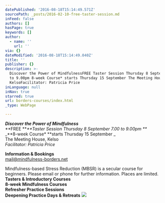 ```yaml
---
datePublished: '2016-08-18T15:14:49.571Z'
sourcePath: _posts/2016-02-10-free-taster-session.md
inFeed: false
authors: []
hasPage: true
keywords: []
author:
  - name: ''
    url: ''
via: {}
dateModified: '2016-08-18T15:14:49.040Z'
title: ''
publisher: {}
description: >-
  Discover the Power of MindfulnessFREE Taster Session Thursday 8 September 7.00
  to 9.00pm 8-week Course* starts Thursday 15 September The Meeting House,
  KelsoFacilitator: Patricia Price
inLanguage: null
inNav: true
starred: true
url: borders-courses/index.html
_type: WebPage

---
```

_**Discover the Power of Mindfulness**_  
**FREE **_**Taster Session Thursday 8 September 7.00 to 9.00pm **_  
_**8-week Course\* **starts Thursday 15 September _  
The Meeting House, Kelso  
_Facilitator: Patricia Price_

**Information & Bookings**  
mail@mindfulness-borders.net

Mindfulness-based Stress Reduction (MBSR) is a secular course for beginners. Please email or phone for further information. Places are limited.   
**Tasters & Introductory Courses**  
**8-week Mindfulness Courses**  
**Refresher Practice Sessions**  
**Deepening Practice Days & Retreats**
![](https://s3-us-west-2.amazonaws.com/the-grid-img/p/9309540a716a5db6e71073aca453ed2849be698b.jpg)